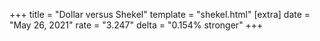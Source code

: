 +++
title = "Dollar versus Shekel"
template = "shekel.html"
[extra]
date = "May 26, 2021"
rate = "3.247"
delta = "0.154% stronger"
+++

